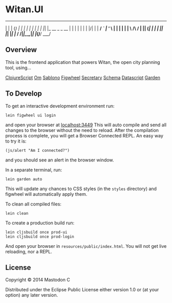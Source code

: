 # Witan.UI
 _    _ _ _               _   _ _____
| |  | (_) |             | | | |_   _|
| |  | |_| |_ __ _ _ __  | | | | | |
| |/\| | | __/ _` | '_ \ | | | | | |
\  /\  / | || (_| | | | || |_| |_| |_
 \/  \/|_|\__\__,_|_| |_(_)___/ \___/

## Overview

This is the frontend application that powers Witan, the open city planning tool, using...

[ClojureScript](https://github.com/clojure/clojurescript)
[Om](https://github.com/omcljs/om)
[Sablono](https://github.com/r0man/sablono)
[Figwheel](https://github.com/bhauman/lein-figwheel)
[Secretary](https://github.com/gf3/secretary)
[Schema](https://github.com/Prismatic/schema)
[Datascript](https://github.com/tonsky/datascript)
[Garden](https://github.com/noprompt/garden)

## To Develop

To get an interactive development environment run:

    lein figwheel ui login

and open your browser at [localhost:3449](http://localhost:3449/)
This will auto compile and send all changes to the browser without the
need to reload. After the compilation process is complete, you will
get a Browser Connected REPL. An easy way to try it is:

    (js/alert "Am I connected?")

and you should see an alert in the browser window.

In a separate terminal, run:

    lein garden auto

This will update any chances to CSS styles (in the `styles` directory) and figwheel will automatically apply them.

To clean all compiled files:

    lein clean

To create a production build run:

    lein cljsbuild once prod-ui
    lein cljsbuild once prod-login

And open your browser in `resources/public/index.html`. You will not
get live reloading, nor a REPL.

## License

Copyright © 2014 Mastodon C

Distributed under the Eclipse Public License either version 1.0 or (at your option) any later version.
